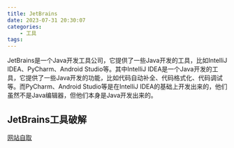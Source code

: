 ```yaml
---
title: JetBrains
date: 2023-07-31 20:30:07
categories:
    - 工具
tags:
---
```


JetBrains是一个Java开发工具公司，它提供了一些Java开发的工具，比如IntelliJ IDEA、PyCharm、Android Studio等。其中IntelliJ IDEA是一个Java开发的工具，它提供了一些Java开发的功能，比如代码自动补全、代码格式化、代码调试等。而PyCharm、Android Studio等是在IntelliJ IDEA的基础上开发出来的，他们虽然不是Java编辑器，但他们本身是Java开发出来的。

<!--more-->

## JetBrains工具破解

[网站自取](https://www.exception.site/)

